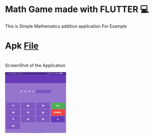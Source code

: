 # Math Game made with FLUTTER 💻
This is Simple Mathematics addition application 
For Example 
# Apk [File](https://drive.google.com/file/d/1rlCEcXjcm7qMpj3TGPuIGaOqw2UMl2Ox/view?usp=sharing)
#
ScreenShot of the Application 

<img src="1.jpg" style="width:200px; height:200px"/>
